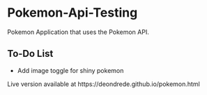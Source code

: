 # Pokemon-Api-Testing
Pokemon Application that uses the Pokemon API.
## To-Do List
<ul>
  <li>Add image toggle for shiny pokemon</li>
</ul>
<p>Live version available at https://deondrede.github.io/pokemon.html</p>
